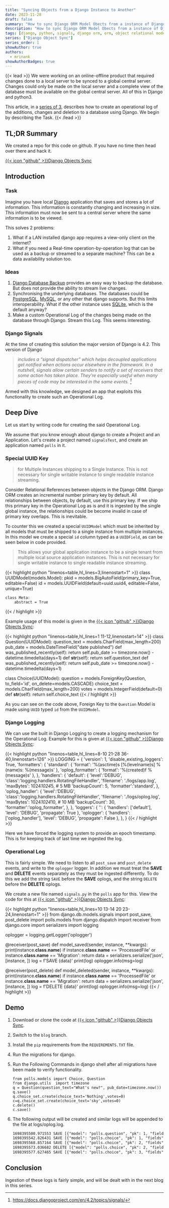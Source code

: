 ```yaml
---
title: "Syncing Objects from a Django Instance to Another"
date: 2023-11-28
draft: false
summary: "How to sync Django ORM Model Obects from a instance of Django to another?"
description: "How to sync Django ORM Model Obects from a instance of Django to another?"
tags: [django, python, signals, django orm, orm, object relational model, python3, operational log, oplog]
series: ["Django Object Sync"]
series_order: 1
showAuthor: true
authors:
  - mrinank
showAuthorBadges: true
---
```

{{< lead >}}
We were working on an online-offline product that required changes done to a local server to be synced to a global central server. 
Changes could only be made on the local server and a complete view of the database must be available on the global central server. 
All of this in Django and python3.

This article, in a [series of 3](/series/django-object-sync/), describes how to create an operational log of the additions, changes and deletion to a database using Django. We begin by describing the Task.
{{< /lead >}}

## TL;DR Summary

We created a repo for this code on github.
If you have no time then head over there and hack it.

[{{< icon "github" >}}Django Objects Sync](https://github.com/CodeBallistix/djangoObjectsSync)

## Introduction

### Task

Imagine you have local [Django](https://www.djangoproject.com/) application that saves and stores a lot of information. 
This information is constantly changing and increasing in size. 
This information must now be sent to a central server where the same information is to be viewed.

This solves 2 problems:
1. What if a LAN installed django app requires a view-only client on the internet?
1. What if you need a Real-time operation-by-operation log that can be used as a backup or streamed to a separate machine?
  This can be a data availability solution too.

### Ideas

1. [Django Database Backup](https://django-dbbackup.readthedocs.io/en/master/) provides an easy way to backup the database.
  But does not provide the ability to stream live changes.
1. Synchronising the underlying databases.
  The databases could be [PostgreSQL](https://www.postgresql.org/), [MySQL](https://www.mysql.com/),
  or any other that django supports. But this limits interoperability.
  What if the other instance uses [SQLite](https://www.sqlite.org/index.html), which is the default anyway?
1. Make a custom Operational Log of the changes being made on the database through Django. 
  Stream this Log. This seems interesting.

### Django Signals

At the time of creating this solution the major version of Django is 4.2.
This version of Django 

> <cite>includes a “signal dispatcher” which helps decoupled applications 
> get notified when actions occur elsewhere in the framework. 
> In a nutshell, signals allow certain senders to notify 
> a set of receivers that some action has taken place. 
> They’re especially useful when many pieces of code may be interested in the same events.
> [^1]</cite>

[^1]: <https://docs.djangoproject.com/en/4.2/topics/signals/>

Armed with this knowledge, we designed an app that exploits
this functionality to create such an Operational Log.

## Deep Dive

Let us start by writing code for creating the said Operational Log.

We assume that you know enough about django to create a Project
and an Application. Let's create a project named `signalsTest`,
and create an application named `polls` in it.

### Special UUID Key
> for Multiple Instances shipping to a Single Instance. This is not necessary for
> single writable instance to single readable instance streaming.

Consider Relational References between objects in the Django ORM.
Django ORM creates an incremental number primary key by default.
All relationships between objects, by default, use this primary key.
If we ship this primary key in the Operational Log as is and it is
ingested by the single global instance, the relationships could be become
invalid in case of primary key overlaps. This is inevitable.

To counter this we created a special `UUIDModel` which must be
inherited by all models that must be shipped to a single instance 
from multiple instances. In this model we create a special `id`
column typed as a `UUIDField`, as can be seen below in code provided.

> This allows your global application instance to be a single tenant from 
> multiple local source application instances. This is not necessary for
> single writable instance to single readable instance streaming.

{{< highlight python "linenos=table,hl_lines=3,linenostart=1" >}}
class UUIDModel(models.Model):
    pkid = models.BigAutoField(primary_key=True, editable=False)
    id = models.UUIDField(default=uuid.uuid4, editable=False, unique=True)

    class Meta:
        abstract = True
{{< / highlight >}}

Example usage of this model is given in the 
[{{< icon "github" >}}Django Objects Sync](https://github.com/CodeBallistix/djangoObjectsSync/blob/blog/polls/models.py):

{{< highlight python "linenos=table,hl_lines=1 11-12,linenostart=14" >}}
class Question(UUIDModel):
    question_text = models.CharField(max_length=200)
    pub_date = models.DateTimeField("date published")
    def was_published_recently(self):
        return self.pub_date >= timezone.now() - datetime.timedelta(days=1)
    def __str__(self):
        return self.question_text
    def was_published_recently(self):
        return self.pub_date >= timezone.now() - datetime.timedelta(days=1)

class Choice(UUIDModel):
    question = models.ForeignKey(Question, to_field='id', on_delete=models.CASCADE)
    choice_text = models.CharField(max_length=200)
    votes = models.IntegerField(default=0)
    def __str__(self):
        return self.choice_text
{{< / highlight >}}

As you can see on the code above, Foreign Key to the `Question` Model is made using
`UUID` typed `id` from the `UUIDModel`.

### Django Logging

We can use the built in Django Logging to create a logging 
mechanism for the Operational Log. Example for this is given at
[{{< icon "github" >}}Django Objects Sync](https://github.com/CodeBallistix/djangoObjectsSync/blob/blog/signalsTest/settings.py):

{{< highlight python "linenos=table,hl_lines=8-10 21-28 36-40,linenostart=126" >}}
LOGGING = {
    'version': 1,
    'disable_existing_loggers': True,
    'formatters': {
        'standard': {
            'format': '%(asctime)s [%(levelname)s] %(name)s: %(message)s'
        },
        'oplog_formatter': {
            'format': '%(created)f %(message)s'
        },
    },
    'handlers': {
        'default': {
            'level':'DEBUG',
            'class':'logging.handlers.RotatingFileHandler',
            'filename': './logs/app.log',
            'maxBytes': 1024*1024*5, # 5 MB
            'backupCount': 5,
            'formatter':'standard',
        },
        'oplog_handler': {
            'level':'DEBUG',
            'class':'logging.handlers.RotatingFileHandler',
            'filename': './logs/oplog.log',
            'maxBytes': 1024*1024*10, # 10 MB
            'backupCount': 30,
            'formatter':'oplog_formatter',
        },
    },
    'loggers': {
        '': {
            'handlers': ['default'],
            'level': 'DEBUG',
            'propagate': True
        },
        'oplogger': { 
            'handlers': ['oplog_handler'],
            'level': 'DEBUG',
            'propagate': False
        },
    },
}
{{< / highlight >}}

Here we have forced the logging system to provide an epoch timestamp.
This is for keeping track of last time we ingested the log.

### Operational Log

This is fairly simple. We need to listen to all `post_save` and `post_delete`
events, and write to the `oplogger` logger. 
In addition we must treat the **SAVE**
and **DELETE** events separately as they must be ingested differently.
To do this we add the string `SAVE` before the **SAVE** oplogs, and 
the string `DELETE` before the **DELETE** oplogs.

We create a new file named `signals.py` in the `polls` app for this. View the code for this at 
[{{< icon "github" >}}Django Objects Sync](https://github.com/CodeBallistix/djangoObjectsSync/blob/blog/polls/signals.py):

{{< highlight python "linenos=table,hl_lines=10 13-14 20 23-24,linenostart=1" >}}
from django.db.models.signals import post_save, post_delete
import polls.models
from django.dispatch import receiver
from django.core import serializers
import logging

oplogger = logging.getLogger('oplogger')

 
@receiver(post_save) 
def model_saved(sender, instance, **kwargs):
    print(instance.__class__.__name__)
    if instance.__class__.__name__ == 'ProcessedFile' or instance.__class__.__name__ == 'Migration':
        return
    data = serializers.serialize('json', [instance, ])
    log = f'SAVE {data}'
    print(log)
    oplogger.info(msg=log)

@receiver(post_delete) 
def model_deleted(sender, instance, **kwargs):
    print(instance.__class__.__name__)
    if instance.__class__.__name__ == 'ProcessedFile' or instance.__class__.__name__ == 'Migration':
        return
    data = serializers.serialize('json', [instance, ])
    log = f'DELETE {data}'
    print(log)
    oplogger.info(msg=log)
{{< / highlight >}}

## Demo

1. Download or clone the code at [{{< icon "github" >}}Django Objects Sync](https://github.com/CodeBallistix/djangoObjectsSync/tree/blog).

1. Switch to the `blog` branch.

1. Install the `pip` requirements from the `REQUIREMENTS.TXT` file.

1. Run the migrations for django.

1. Run the Following Commands in django shell after all migrations have been made to verify functionality.

    ```python3
    from polls.models import Choice, Question
    from django.utils  import timezone
    q = Question(question_text="What's new?", pub_date=timezone.now())
    q.save()
    q.choice_set.create(choice_text='Nothing',votes=0)
    c=q.choice_set.create(choice_text='sky',votes=0)
    c.delete()
    c.save()
    ```

1. The following output will be created and similar logs will be appended to the file at logs/oplog.log.
    ```txt
    1698395500.971553 SAVE [{"model": "polls.question", "pk": 1, "fields": {"id": "a3f4729c-b3c2-4264-82a6-8ef7abeaec96", "question_text": "What's new?", "pub_date": "2023-10-27T08:31:40.182Z"}}]
    1698395542.826431 SAVE [{"model": "polls.choice", "pk": 1, "fields": {"id": "d6d2c0a0-6dfa-4515-875e-f1edfd3dbf01", "question": "a3f4729c-b3c2-4264-82a6-8ef7abeaec96", "choice_text": "Nothing", "votes": 0}}]
    1698395568.857164 SAVE [{"model": "polls.choice", "pk": 2, "fields": {"id": "d8e48b8d-9ccb-4728-b90c-2833592b6fd2", "question": "a3f4729c-b3c2-4264-82a6-8ef7abeaec96", "choice_text": "sky", "votes": 0}}]
    1698395573.036682 DELETE [{"model": "polls.choice", "pk": 2, "fields": {"id": "d8e48b8d-9ccb-4728-b90c-2833592b6fd2", "question": "a3f4729c-b3c2-4264-82a6-8ef7abeaec96", "choice_text": "sky", "votes": 0}}]
    1698395577.627465 SAVE [{"model": "polls.choice", "pk": 3, "fields": {"id": "d8e48b8d-9ccb-4728-b90c-2833592b6fd2", "question": "a3f4729c-b3c2-4264-82a6-8ef7abeaec96", "choice_text": "sky", "votes": 0}}]
    ```

## Conclusion

Ingestion of these logs is fairly simple, and will be dealt with
in the next blog in this series.
